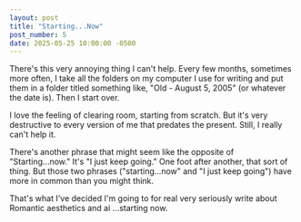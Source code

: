 ```yaml
---
layout: post
title: "Starting...Now"
post_number: 5
date: 2025-05-25 10:00:00 -0500
---
```


There's this very annoying thing I can't help. Every few months, sometimes more often, I take all the folders on my computer I use for writing and put them in a folder titled something like, "Old - August 5, 2005" (or whatever the date is). Then I start over.

I love the feeling of clearing room, starting from scratch. But it's very destructive to every version of me that predates the present. Still, I really can't help it.

There's another phrase that might seem like the opposite of "Starting...now." It's "I just keep going." One foot after another, that sort of thing. But those two phrases ("starting...now" and "I just keep going") have more in common than you might think.

That's what I've decided I'm going to for real very seriously write about Romantic aesthetics and ai ...starting now.